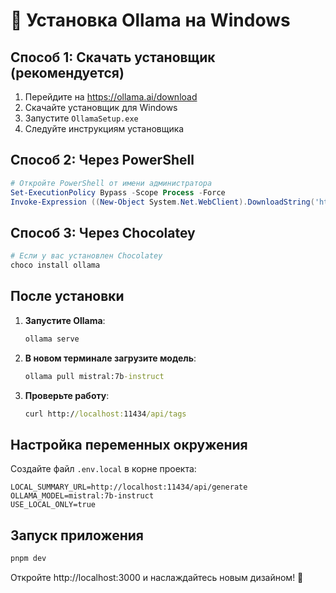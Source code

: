 # 🚀 Установка Ollama на Windows

## Способ 1: Скачать установщик (рекомендуется)

1. Перейдите на https://ollama.ai/download
2. Скачайте установщик для Windows
3. Запустите `OllamaSetup.exe`
4. Следуйте инструкциям установщика

## Способ 2: Через PowerShell

```powershell
# Откройте PowerShell от имени администратора
Set-ExecutionPolicy Bypass -Scope Process -Force
Invoke-Expression ((New-Object System.Net.WebClient).DownloadString('https://ollama.ai/install.ps1'))
```

## Способ 3: Через Chocolatey

```powershell
# Если у вас установлен Chocolatey
choco install ollama
```

## После установки

1. **Запустите Ollama**:
   ```cmd
   ollama serve
   ```

2. **В новом терминале загрузите модель**:
   ```cmd
   ollama pull mistral:7b-instruct
   ```

3. **Проверьте работу**:
   ```cmd
   curl http://localhost:11434/api/tags
   ```

## Настройка переменных окружения

Создайте файл `.env.local` в корне проекта:

```env
LOCAL_SUMMARY_URL=http://localhost:11434/api/generate
OLLAMA_MODEL=mistral:7b-instruct
USE_LOCAL_ONLY=true
```

## Запуск приложения

```bash
pnpm dev
```

Откройте http://localhost:3000 и наслаждайтесь новым дизайном! 🎉

